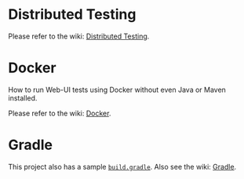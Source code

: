 # Distributed Testing

Please refer to the wiki: [Distributed Testing](https://github.com/intuit/karate/wiki/Distributed-Testing).

# Docker

How to run Web-UI tests using Docker without even Java or Maven installed.

Please refer to the wiki: [Docker](https://github.com/intuit/karate/wiki/Docker).

# Gradle

This project also has a sample [`build.gradle`](build.gradle). Also see the wiki: [Gradle](https://github.com/intuit/karate/wiki/Gradle).